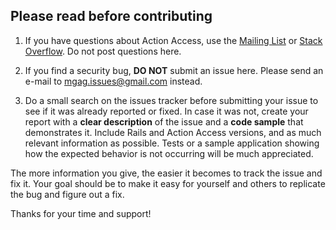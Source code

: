 ## Please read before contributing

1. If you have questions about Action Access, use the
[Mailing List](https://groups.google.com/d/forum/action_access) or
[Stack Overflow](https://stackoverflow.com/questions/tagged/action_access).
Do not post questions here.

2. If you find a security bug, **DO NOT** submit an issue here.
Please send an e-mail to [mgag.issues@gmail.com](mailto:mgag.issues@gmail.com)
instead.

3. Do a small search on the issues tracker before submitting your issue to
see if it was already reported or fixed. In case it was not, create your report
with a **clear description** of the issue and a **code sample** that
demonstrates it. Include Rails and Action Access versions, and as much relevant
information as possible. Tests or a sample application showing how the
expected behavior is not occurring will be much appreciated.

The more information you give, the easier it becomes to track the issue and fix
it. Your goal should be to make it easy for yourself and others to replicate
the bug and figure out a fix.

Thanks for your time and support!
